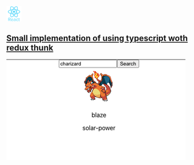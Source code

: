 <a href="https://reactjs.org/" target="_blank"> <img src="https://raw.githubusercontent.com/devicons/devicon/master/icons/react/react-original-wordmark.svg" alt="react" width="40" height="40"/> </a>
<h2><a href="#" target="_blank">Small implementation of using typescript woth redux thunk</a></h2>

![](readme-img.png)

